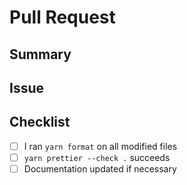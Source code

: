 # Pull Request

## Summary

<!-- Provide a brief description of your changes -->

## Issue

<!-- Link to the issue this PR closes, or describe the context if no issue -->

## Checklist

- [ ] I ran `yarn format` on all modified files
- [ ] `yarn prettier --check .` succeeds
- [ ] Documentation updated if necessary